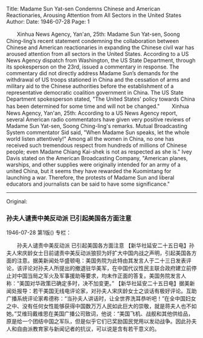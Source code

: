 Title: Madame Sun Yat-sen Condemns Chinese and American Reactionaries, Arousing Attention from All Sectors in the United States
Author:
Date: 1946-07-28
Page: 1

　　Xinhua News Agency, Yan'an, 25th: Madame Sun Yat-sen, Soong Ching-ling’s recent statement condemning the collaboration between Chinese and American reactionaries in expanding the Chinese civil war has aroused attention from all sectors in the United States. According to a US News Agency dispatch from Washington, the US State Department, through its spokesperson on the 23rd, issued a commentary in response. The commentary did not directly address Madame Sun’s demands for the withdrawal of US troops stationed in China and the cessation of arms and military aid to the Chinese authorities before the establishment of a representative democratic coalition government in China. The US State Department spokesperson stated, "The United States' policy towards China has been determined for some time and will not be changed."
　　Xinhua News Agency, Yan'an, 25th: According to a US News Agency report, several American radio commentators have given very positive reviews of Madame Sun Yat-sen, Soong Ching-ling's remarks. Mutual Broadcasting System commentator Sid said, "When Madame Sun speaks, let the whole world listen attentively!" Among all the women in China, no one has received such tremendous respect from hundreds of millions of Chinese people; even Madame Chiang Kai-shek is not as respected as she is." Ivey Davis stated on the American Broadcasting Company, "American planes, warships, and other supplies were originally intended for an army of a united China, but it seems they have rewarded the Kuomintang for launching a war. Therefore, the protests of Madame Sun and liberal educators and journalists can be said to have some significance."



<hr /> 

Original: 


### 孙夫人谴责中美反动派  已引起美国各方面注意

1946-07-28
第1版()
专栏：

　　孙夫人谴责中美反动派
    已引起美国各方面注意
    【新华社延安二十五日电】孙夫人宋庆龄女士日前谴责中美反动派狼狈为奸扩大中国内战之声明，引起美国各方面的注意。据美新闻处华盛顿电：美国务院为此特由其发言人于二十三日发表评论，该评论对孙夫人所提出的撤退驻华美军，在中国代议性民主联合政府建立前停止对中国当局之军火及军事援助等要求，均未作正面的答复。美国务院发言人称：“美国对华政策已确定多时，决不加变更。”
    【新华社延安二十五日电】据美新闻处报导：若干美国无线电评论家，对孙夫人宋庆龄女士之谈话有极好评论。互助广播系统评论家希德称：“当孙夫人讲话时，让全世界洗耳恭听吧！”在全中国妇女之中、没有任何女性能够获得中国数万万人民如此巨大的崇敬，就是蒋夫人也不如她。”艾维玛戴维思在美国广播公司致词，他说：“美国飞机、战舰和其他供给品，原是给一个团结中国之军队，但是似乎它们已奖励国民党用以发动战争。因此孙夫人和自由派教育家与新闻记者的抗议，可以说是含有若干意义的。
